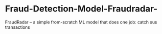 # Fraud-Detection-Model-Fraudradar-
FraudRadar – a simple from-scratch ML model that does one job: catch sus transactions
